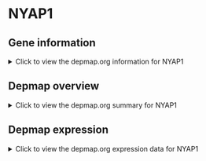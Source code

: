 <h1>NYAP1</h1>

<h2>Gene information</h2>
<details>
  <summary>Click to view the depmap.org information for NYAP1</summary>
  <iframe src="https://depmap.org/portal/gene/NYAP1?tab=about" style="border:none;width:100%;height:800px"></iframe>
</details>

<h2>Depmap overview</h2>
<details>
  <summary>Click to view the depmap.org summary for NYAP1</summary>
  <iframe src="https://depmap.org/portal/gene/NYAP1?tab=overview" style="border:none;width:100%;height:800px"></iframe>
</details>

<h2>Depmap expression</h2>
<details>
  <summary>Click to view the depmap.org expression data for NYAP1</summary>
  <iframe src="https://depmap.org/portal/gene/NYAP1?tab=characterization" style="border:none;width:100%;height:800px"></iframe>
</details>


<!--
<h2>Reactome Pathway diagram</h2>
PNAME
-->


